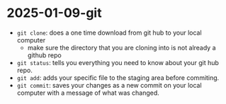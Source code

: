 # 2025-01-09-git

- `git clone`: does a one time download from git hub to your local computer
  - make sure the directory that you are cloning into is not already a github repo
- `git status`: tells you everything you need to know about your git hub repo.
- `git add`: adds your specific file to the staging area before commiting.
- `git commit`: saves your changes as a new commit on your local computer with a message of what was changed.
